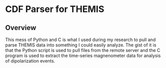 # CDF Parser for THEMIS
## Overview
This mess of Python and C is what I used during my research to pull and parse THEMIS data into something I could easily analyze. The gist of it is that the Python script is used to pull files from the remote server and the C program is used to extract the time-series magnenometer data for analysis of dipolarization events.
